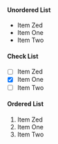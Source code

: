 #### Unordered List

- Item Zed
- Item One
- Item Two

#### Check List

- [ ] Item Zed
- [x] Item One
- [ ] Item Two

#### Ordered List

1. Item Zed
1. Item One
2. Item Two